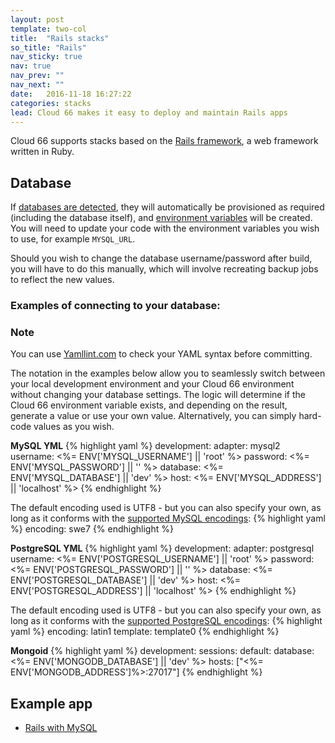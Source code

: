 ```yaml
---
layout: post
template: two-col
title:  "Rails stacks"
so_title: "Rails"
nav_sticky: true
nav: true
nav_prev: ""
nav_next: ""
date:   2016-11-18 16:27:22
categories: stacks
lead: Cloud 66 makes it easy to deploy and maintain Rails apps
---
```


Cloud 66 supports stacks based on the [Rails framework](http://rubyonrails.org/), a web framework written in Ruby.

## Database

If [databases are detected](/stacks/databases.html), they will automatically be provisioned as required (including the database itself), and [environment variables](/stack-features/env-vars.html) will be created. You will need to update your code with the environment variables you wish to use, for example `MYSQL_URL`.

Should you wish to change the database username/password after build, you will have to do this manually, which will involve recreating backup jobs to reflect the new values.

### Examples of connecting to your database:

<div class="notice">
    <h3>Note</h3>
	<p>You can use <a href="http://yamllint.com/" target="_blank">Yamllint.com</a> to check your YAML syntax before committing.</p>
</div>

The notation in the examples below allow you to seamlessly switch between your local development environment and your Cloud 66 environment without
changing your database settings. The logic will determine if the Cloud 66 environment variable exists, and depending on the result, generate a value
or use your own value. Alternatively, you can simply hard-code values as you wish.

**MySQL YML**
{% highlight yaml %}
development:
    adapter: mysql2
    username: <%= ENV['MYSQL_USERNAME'] || 'root' %>
    password: <%= ENV['MYSQL_PASSWORD'] || '' %>
    database: <%= ENV['MYSQL_DATABASE'] || 'dev' %>
    host: <%= ENV['MYSQL_ADDRESS'] || 'localhost' %>
{% endhighlight %}

The default encoding used is UTF8 - but you can also specify your own, as long as it conforms with the [supported MySQL encodings](https://dev.mysql.com/doc/refman/5.5/en/charset-charsets.html):
{% highlight yaml %}
encoding: swe7
{% endhighlight %}

**PostgreSQL YML**
{% highlight yaml %}
development:
    adapter: postgresql
    username: <%= ENV['POSTGRESQL_USERNAME'] || 'root' %>
    password: <%= ENV['POSTGRESQL_PASSWORD'] || '' %>
    database: <%= ENV['POSTGRESQL_DATABASE'] || 'dev' %>
    host: <%= ENV['POSTGRESQL_ADDRESS'] || 'localhost' %>
{% endhighlight %}

The default encoding used is UTF8 - but you can also specify your own, as long as it conforms with the [supported PostgreSQL encodings](http://www.postgresql.org/docs/9.3/static/multibyte.html):
{% highlight yaml %}
encoding: latin1
template: template0
{% endhighlight %}

**Mongoid**
{% highlight yaml %}
development:
  sessions:
    default:
      database: <%= ENV['MONGODB_DATABASE'] || 'dev' %>
      hosts: ["<%= ENV['MONGODB_ADDRESS']%>:27017"]
{% endhighlight %}

## Example app

* <a href="https://www.cloud66.com/stacks/new?eduid=rails_mysql" target="_blank">Rails with MySQL</a>